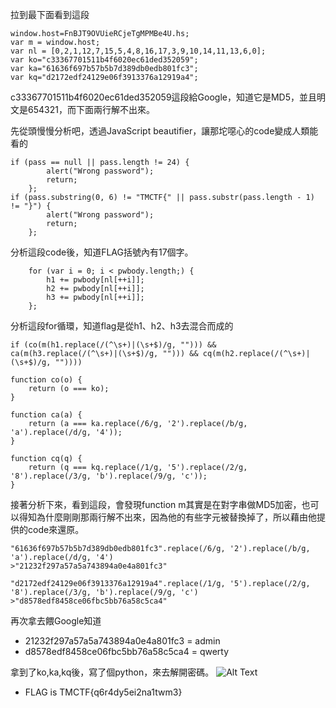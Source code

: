拉到最下面看到這段
```
window.host=FnBJT9OVUieRCjeTgMPMBe4U.hs;
var m = window.host;
var nl = [0,2,1,12,7,15,5,4,8,16,17,3,9,10,14,11,13,6,0];
var ko="c33367701511b4f6020ec61ded352059";
var ka="61636f697b57b5b7d389db0edb801fc3";
var kq="d2172edf24129e06f3913376a12919a4";
```

c33367701511b4f6020ec61ded352059這段給Google，知道它是MD5，並且明文是654321，而下面兩行解不出來。

先從頭慢慢分析吧，透過JavaScript beautifier，讓那坨噁心的code變成人類能看的
```
if (pass == null || pass.length != 24) {
        alert("Wrong password");
        return;
    };
if (pass.substring(0, 6) != "TMCTF{" || pass.substr(pass.length - 1) != "}") {
        alert("Wrong password");
        return;
    };
```
分析這段code後，知道FLAG括號內有17個字。

```
    for (var i = 0; i < pwbody.length;) {
        h1 += pwbody[nl[++i]];
        h2 += pwbody[nl[++i]];
        h3 += pwbody[nl[++i]];
    };

```
分析這段for循環，知道flag是從h1、h2、h3去混合而成的

```
if (co(m(h1.replace(/(^\s+)|(\s+$)/g, ""))) && ca(m(h3.replace(/(^\s+)|(\s+$)/g, ""))) && cq(m(h2.replace(/(^\s+)|(\s+$)/g, ""))))
```
```
function co(o) {
    return (o === ko);
}

function ca(a) {
    return (a === ka.replace(/6/g, '2').replace(/b/g, 'a').replace(/d/g, '4'));
}

function cq(q) {
    return (q === kq.replace(/1/g, '5').replace(/2/g, '8').replace(/3/g, 'b').replace(/9/g, 'c'));
}
```

接著分析下來，看到這段，會發現function m其實是在對字串做MD5加密，也可以得知為什麼剛剛那兩行解不出來，因為他的有些字元被替換掉了，所以藉由他提供的code來還原。

```
"61636f697b57b5b7d389db0edb801fc3".replace(/6/g, '2').replace(/b/g, 'a').replace(/d/g, '4')
>"21232f297a57a5a743894a0e4a801fc3"

"d2172edf24129e06f3913376a12919a4".replace(/1/g, '5').replace(/2/g, '8').replace(/3/g, 'b').replace(/9/g, 'c')
>"d8578edf8458ce06fbc5bb76a58c5ca4"
```
再次拿去餵Google知道
- 21232f297a57a5a743894a0e4a801fc3 = admin
- d8578edf8458ce06fbc5bb76a58c5ca4 = qwerty

拿到了ko,ka,kq後，寫了個python，來去解開密碼。
![Alt Text](http://imgur.com/sYFiB1T.png)

- FLAG is TMCTF{q6r4dy5ei2na1twm3}
